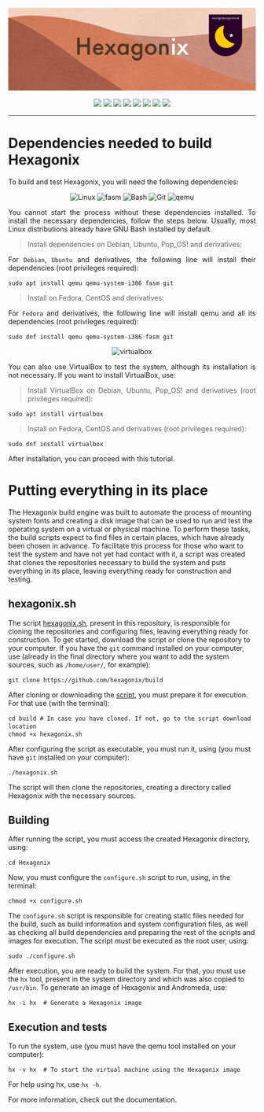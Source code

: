 <!-- Vamos adicionar o logotipo do sistema -->

<p align="center">
<img src="https://github.com/hexagonix/Doc/blob/main/Img/banner.png">
</p>

<div align="center">

![](https://img.shields.io/github/license/hexagonix/build.svg)
![](https://img.shields.io/github/stars/hexagonix/build.svg)
![](https://img.shields.io/github/issues/hexagonix/build.svg)
![](https://img.shields.io/github/issues-closed/hexagonix/build.svg)
![](https://img.shields.io/github/issues-pr/hexagonix/build.svg)
![](https://img.shields.io/github/issues-pr-closed/hexagonix/build.svg)
![](https://img.shields.io/github/downloads/hexagonix/build/total.svg)
![](https://img.shields.io/github/release/hexagonix/build.svg)

</div>

<hr>

# Dependencies needed to build Hexagonix

<div align="justify">

To build and test Hexagonix, you will need the following dependencies:

</div>

<div align="center">

![Linux](https://img.shields.io/badge/Linux-FCC624?style=for-the-badge&logo=linux&logoColor=black)
![fasm](https://img.shields.io/badge/Flat_Assembler-F57842?style=for-the-badge&logo=fasm&logoColor=white)
![Bash](https://img.shields.io/badge/GNU%20Bash-4EAA25?style=for-the-badge&logo=GNU%20Bash&logoColor=white)
![Git](https://img.shields.io/badge/GIT-E44C30?style=for-the-badge&logo=git&logoColor=white)
![qemu](https://img.shields.io/badge/Qemu-0A0A0A?style=for-the-badge&logo=qemu&logoColor=white)

</div>

<div align="justify">

You cannot start the process without these dependencies installed. To install the necessary dependencies, follow the steps below. Usually, most Linux distributions already have GNU Bash installed by default.

> Install dependencies on Debian, Ubuntu, Pop_OS! and derivatives:

For `Debian`, `Ubuntu` and derivatives, the following line will install their dependencies (root privileges required):

```
sudo apt install qemu qemu-system-i386 fasm git
```

> Install on Fedora, CentOS and derivatives:

For `Fedora` and derivatives, the following line will install qemu and all its dependencies (root privileges required):

```
sudo dnf install qemu qemu-system-i386 fasm git
```

</div>

<div align="center">

![virtualbox](https://img.shields.io/badge/VirtualBox-118515?style=for-the-badge&logo=virtualbox&logoColor=white)

</div>

<div align="justify">

You can also use VirtualBox to test the system, although its installation is not necessary. If you want to install VirtualBox, use:

> Install VirtualBox on Debian, Ubuntu, Pop_OS! and derivatives (root privileges required):

```
sudo apt install virtualbox
```

> Install on Fedora, CentOS and derivatives (root privileges required):

```
sudo dnf install virtualbox
```

After installation, you can proceed with this tutorial.

</div>

# Putting everything in its place

The Hexagonix build engine was built to automate the process of mounting system fonts and creating a disk image that can be used to run and test the operating system on a virtual or physical machine. To perform these tasks, the build scripts expect to find files in certain places, which have already been chosen in advance. To facilitate this process for those who want to test the system and have not yet had contact with it, a script was created that clones the repositories necessary to build the system and puts everything in its place, leaving everything ready for construction and testing.

## hexagonix.sh

The script [hexagonix.sh](hexagonix.sh), present in this repository, is responsible for cloning the repositories and configuring files, leaving everything ready for construction. To get started, download the script or clone the repository to your computer. If you have the `git` command installed on your computer, use (already in the final directory where you want to add the system sources, such as `/home/user/`, for example):

```
git clone https://github.com/hexagonix/build
```

After cloning or downloading the [script](hexagonix.sh), you must prepare it for execution. For that use (with the terminal):

```
cd build # In case you have cloned. If not, go to the script download location
chmod +x hexagonix.sh
```

After configuring the script as executable, you must run it, using (you must have `git` installed on your computer):

```
./hexagonix.sh
```

The script will then clone the repositories, creating a directory called Hexagonix with the necessary sources.

## Building

After running the script, you must access the created Hexagonix directory, using:

```
cd Hexagonix
```

Now, you must configure the `configure.sh` script to run, using, in the terminal:

```
chmod +x configure.sh
```

The `configure.sh` script is responsible for creating static files needed for the build, such as build information and system configuration files, as well as checking all build dependencies and preparing the rest of the scripts and images for execution. The script must be executed as the root user, using:

```
sudo ./configure.sh
```

After execution, you are ready to build the system. For that, you must use the `hx` tool, present in the system directory and which was also copied to `/usr/bin`. To generate an image of Hexagonix and Andromeda, use:

```
hx -i hx  # Generate a Hexagonix image
```

## Execution and tests

To run the system, use (you must have the qemu tool installed on your computer):

```
hx -v hx  # To start the virtual machine using the Hexagonix image
```

For help using hx, use `hx -h`.

For more information, check out the documentation.

<!-- Versão do arquivo: 1.0

Copyright © 2015-2022 Felipe Miguel Nery Lunkes

-->
